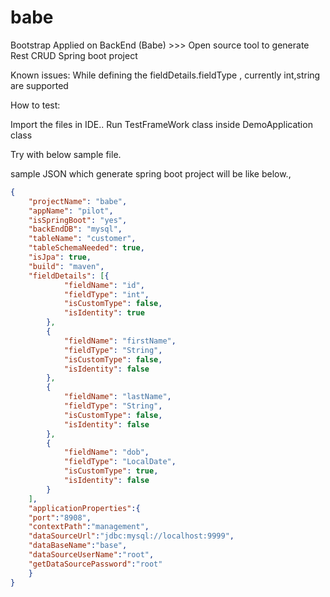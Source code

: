# babe
Bootstrap Applied on BackEnd (Babe) >>> Open source tool to generate Rest CRUD Spring boot project 


Known issues:
While defining the fieldDetails.fieldType , currently int,string are supported

How to test:

Import the files in IDE..
Run TestFrameWork class inside DemoApplication class

Try with below sample file. 

sample JSON which generate spring boot project will be like below.,
```json
{
	"projectName": "babe",
    "appName": "pilot",
	"isSpringBoot": "yes",
	"backEndDB": "mysql",
	"tableName": "customer",
	"tableSchemaNeeded": true,
	"isJpa": true,
	"build": "maven", 
	"fieldDetails": [{
			"fieldName": "id",
			"fieldType": "int",
			"isCustomType": false,
			"isIdentity": true
		},
		{
			"fieldName": "firstName",
			"fieldType": "String",
			"isCustomType": false,
			"isIdentity": false
		},
		{
			"fieldName": "lastName",
			"fieldType": "String",
			"isCustomType": false,
			"isIdentity": false
		},
		{
			"fieldName": "dob",
			"fieldType": "LocalDate",
			"isCustomType": true,
			"isIdentity": false
		}
	],
	"applicationProperties":{
	"port":"8908",
	"contextPath":"management",
	"dataSourceUrl":"jdbc:mysql://localhost:9999",
	"dataBaseName":"base",
	"dataSourceUserName":"root",
	"getDataSourcePassword":"root"
	}
}

